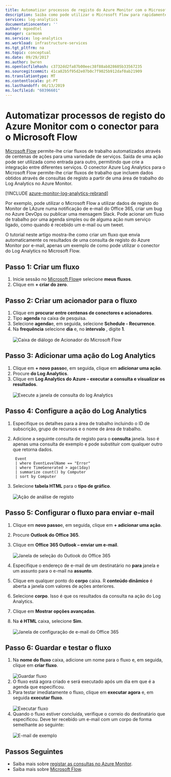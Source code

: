 ```yaml
---
title: Automatizar processos de registo do Azure Monitor com o Microsoft Flow
description: Saiba como pode utilizar o Microsoft Flow para rapidamente automatizar processos repetíveis ao utilizar o conector Azure Log Analytics.
services: log-analytics
documentationcenter: ''
author: mgoedtel
manager: carmonm
ms.service: log-analytics
ms.workload: infrastructure-services
ms.tgt_pltfrm: na
ms.topic: conceptual
ms.date: 09/29/2017
ms.author: bwren
ms.openlocfilehash: c3732dd2fa87b00eec38f88ab828605b33567235
ms.sourcegitcommit: 41ca82b5f95d2e07b0c7f9025b912daf0ab21909
ms.translationtype: MT
ms.contentlocale: pt-PT
ms.lasthandoff: 06/13/2019
ms.locfileid: "60396601"
---
```

# <a name="automate-azure-monitor-log-processes-with-the-connector-for-microsoft-flow"></a>Automatizar processos de registo do Azure Monitor com o conector para o Microsoft Flow
[Microsoft Flow](https://ms.flow.microsoft.com) permite-lhe criar fluxos de trabalho automatizados através de centenas de ações para uma variedade de serviços. Saída de uma ação pode ser utilizada como entrada para outro, permitindo que crie a integração entre diferentes serviços.  O conector Azure Log Analytics para o Microsoft Flow permite-lhe criar fluxos de trabalho que incluem dados obtidos através de consultas de registo a partir de uma área de trabalho do Log Analytics no Azure Monitor.

[!INCLUDE [azure-monitor-log-analytics-rebrand](../../../includes/azure-monitor-log-analytics-rebrand.md)]

Por exemplo, pode utilizar o Microsoft Flow a utilizar dados de registo do Monitor de LAzure numa notificação de e-mail do Office 365, criar um bug no Azure DevOps ou publicar uma mensagem Slack.  Pode acionar um fluxo de trabalho por uma agenda simples ou de alguma ação num serviço ligado, como quando é recebido um e-mail ou um tweet.  

O tutorial neste artigo mostra-lhe como criar um fluxo que envia automaticamente os resultados de uma consulta de registo do Azure Monitor por e-mail, apenas um exemplo de como pode utilizar o conector do Log Analytics no Microsoft Flow. 


## <a name="step-1-create-a-flow"></a>Passo 1: Criar um fluxo
1. Inicie sessão no [Microsoft Flow](https://flow.microsoft.com)e selecione **meus fluxos**.
2. Clique em **+ criar do zero**.

## <a name="step-2-create-a-trigger-for-your-flow"></a>Passo 2: Criar um acionador para o fluxo
1. Clique em **procurar entre centenas de conectores e acionadores**.
2. Tipo **agenda** na caixa de pesquisa.
3. Selecione **agenda**e, em seguida, selecione **Schedule - Recurrence**.
4. Na **frequência** selecione **dia** e, no **intervalo** , digite **1**.<br><br>![Caixa de diálogo de Acionador do Microsoft Flow](media/flow-tutorial/flow01.png)


## <a name="step-3-add-a-log-analytics-action"></a>Passo 3: Adicionar uma ação do Log Analytics
1. Clique em **+ novo passo**e, em seguida, clique em **adicionar uma ação**.
2. Procure **do Log Analytics**.
3. Clique em **Log Analytics do Azure – executar a consulta e visualizar os resultados**.<br><br>![Execute a janela de consulta do log Analytics](media/flow-tutorial/flow02.png)

## <a name="step-4-configure-the-log-analytics-action"></a>Passo 4: Configure a ação do Log Analytics

1. Especifique os detalhes para a área de trabalho incluindo o ID de subscrição, grupo de recursos e o nome de área de trabalho.
2. Adicione a seguinte consulta de registo para o **consulta** janela.  Isso é apenas uma consulta de exemplo e pode substituir com qualquer outro que retorna dados.
   ```
    Event
    | where EventLevelName == "Error" 
    | where TimeGenerated > ago(1day)
    | summarize count() by Computer
    | sort by Computer
   ```

2. Selecione **tabela HTML** para o **tipo de gráfico**.<br><br>![Ação de análise de registo](media/flow-tutorial/flow03.png)

## <a name="step-5-configure-the-flow-to-send-email"></a>Passo 5: Configurar o fluxo para enviar e-mail

1. Clique em **novo passo**e, em seguida, clique em **+ adicionar uma ação**.
2. Procure **Outlook do Office 365**.
3. Clique em **Office 365 Outlook – enviar um e-mail**.<br><br>![Janela de seleção do Outlook do Office 365](media/flow-tutorial/flow04.png)

4. Especifique o endereço de e-mail de um destinatário no **para** janela e um assunto para o e-mail na **assunto**.
5. Clique em qualquer ponto do **corpo** caixa.  R **conteúdo dinâmico** é aberta a janela com valores de ações anteriores.  
6. Selecione **corpo**.  Isso é que os resultados da consulta na ação do Log Analytics.
6. Clique em **Mostrar opções avançadas**.
7. Na **é HTML** caixa, selecione **Sim**.<br><br>![Janela de configuração de e-mail do Office 365](media/flow-tutorial/flow05.png)

## <a name="step-6-save-and-test-your-flow"></a>Passo 6: Guardar e testar o fluxo
1. Na **nome do fluxo** caixa, adicione um nome para o fluxo e, em seguida, clique em **criar fluxo**.<br><br>![Guardar fluxo](media/flow-tutorial/flow06.png)
2. O fluxo está agora criado e será executado após um dia em que é a agenda que especificou. 
3. Para testar imediatamente o fluxo, clique em **executar agora** e, em seguida **executar fluxo**.<br><br>![Executar fluxo](media/flow-tutorial/flow07.png)
3. Quando o fluxo estiver concluída, verifique o correio do destinatário que especificou.  Deve ter recebido um e-mail com um corpo de forma semelhante ao seguinte:<br><br>![E-mail de exemplo](media/flow-tutorial/flow08.png)


## <a name="next-steps"></a>Passos Seguintes

- Saiba mais sobre [registar as consultas no Azure Monitor](../log-query/log-query-overview.md).
- Saiba mais sobre [Microsoft Flow](https://ms.flow.microsoft.com).



